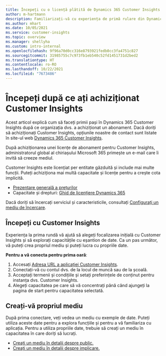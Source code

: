 ```yaml
---
title: Începeți cu o licență plătită de Dynamics 365 Customer Insights
author: m-hartmann
description: Familiarizați-vă cu experiența de primă rulare din Dynamics 365 Customer Insights și explorați capacitățile sale.
ms.author: mhart
ms.date: 10/05/2021
ms.service: customer-insights
ms.topic: overview
ms.manager: shellyha
ms.custom: intro-internal
ms.openlocfilehash: 9f96a70d0cc316e8793921fedb0cc3fa4751c827
ms.sourcegitcommit: 31985755c7c973fb1eb540c52fd1451731d2bed2
ms.translationtype: HT
ms.contentlocale: ro-RO
ms.lasthandoff: 10/22/2021
ms.locfileid: "7673486"
---
```

# <a name="get-started-after-purchasing-customer-insights"></a>Începeți după ce ați achiziționat Customer Insights

Acest articol explică cum să faceți primii pași în Dynamics 365 Customer Insights după ce organizația dvs. a achiziționat un abonament. Dacă doriți să achiziționați Customer Insights, opțiunile noastre de contact sunt listate în site-ul web [Dynamics 365 Customer Insights](https://dynamics.microsoft.com/ai/customer-insights/). 

După achiziționarea unei licențe de abonament pentru Customer Insights, administratorul global al chiriașului Microsoft 365 primește un e-mail care îi invită să creeze mediul. 

Customer Insights este licențiat per entitate găzduită și include mai multe funcții. Puteți achiziționa mai multă capacitate și licențe pentru a crește cota implicită. 
- [Prezentare generală a prețurilor](https://dynamics.microsoft.com/ai/customer-insights/pricing/)
- Capacitate și drepturi: [Ghid de licențiere Dynamics 365](https://go.microsoft.com/fwlink/?LinkId=866544)

Dacă doriți să încercați serviciul și caracteristicile, consultați [Configurați un mediu de încercare](trial-signup.md).

## <a name="start-with-customer-insights"></a>Începeți cu Customer Insights

Experiența la prima rundă vă ajută să alegeți focalizarea inițială cu Customer Insights și să explorați capacitățile cu eșantion de date. Ca un pas următor, vă puteți crea propriul mediu și puteți lucra cu propriile date.

**Pentru a vă conecta pentru prima oară**:

1. Accesați [Adresa URL a aplicației Customer Insights](https://home.ci.ai.dynamics.com).
1. Conectați-vă cu contul dvs. de la locul de muncă sau de la școală. 
1. Acceptați termenii și condițiile și setați preferințele de conținut pentru instanța dvs. Customer Insights.
1. Alegeți capacitatea pe care să vă concentrați până când ajungeți la pagina de start pentru capacitatea selectată.

## <a name="create-your-own-environment"></a>Creați-vă propriul mediu

După prima conectare, veți vedea un mediu cu exemple de date. Puteți utiliza aceste date pentru a explora funcțiile și pentru a vă familiariza cu aplicația. Pentru a utiliza propriile date, trebuie să creați un mediu în capacitatea în care doriți să lucrați.

- [Creați un mediu în detalii despre public.](audience-insights/get-started-paid.md)
- [Creați un mediu în detalii despre implicare.](engagement-insights/create-new-environment.md) 



